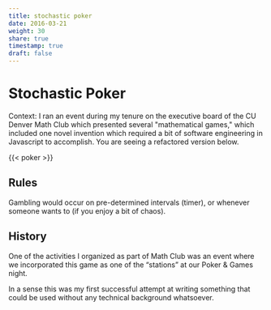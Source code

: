 ```yaml
---
title: stochastic poker
date: 2016-03-21
weight: 30
share: true
timestamp: true
draft: false
---
```


# Stochastic Poker

Context: I ran an event during my tenure on the executive board of the CU Denver Math Club which presented several "mathematical games," which included one novel invention which required a bit of software engineering in Javascript to accomplish.
You are seeing a refactored version below.

{{< poker >}}

## Rules
Gambling would occur on pre-determined intervals (timer), or whenever someone wants to (if you enjoy a bit of chaos).

## History
One of the activities I organized as part of Math Club was an event where we incorporated this game as one of the “stations” at our Poker & Games night.

In a sense this was my first successful attempt at writing something that could be used without any technical background whatsoever.
